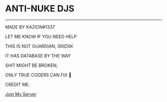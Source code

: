 # ANTI-NUKE DJS
----
MADE BY KAZION#1337

LET ME KNOW IF YOU NEED HELP

THIS IS NOT GUARDIAN, SKIDSK

IT HAS DATABASE BY THE WAY

SHIT MIGHT BE BROKEN,

ONLY TRUE CODERS CAN FIX 💚

CREDIT ME.

[Join My Server](https://discord.gg/pfps)
